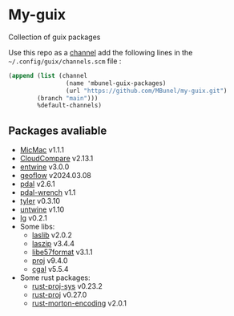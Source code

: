 # My-guix

Collection of guix packages

Use this repo as a [channel](https://guix.gnu.org/manual/en/html_node/Channels.html) add the following lines in the `~/.config/guix/channels.scm` file :

``` scheme
(append (list (channel
                (name 'mbunel-guix-packages)
                (url "https://github.com/MBunel/my-guix.git")
		(branch "main")))
        %default-channels)
```

## Packages avaliable

- [MicMac](https://github.com/micmacIGN/micmac.git) v1.1.1
- [CloudCompare](https://github.com/CloudCompare/CloudCompare) v2.13.1
- [entwine](https://github.com/connormanning/entwine) v3.0.0
- [geoflow](https://github.com/geoflow3d/geoflow-bundle) v2024.03.08
- [pdal](https://github.com/PDAL/PDAL) v2.6.1
- [pdal-wrench](https://github.com/PDAL/wrench) v1.1
- [tyler](https://github.com/3DGI/tyler) v0.3.10
- [untwine](https://github.com/hobuinc/untwine) v1.10
- [lg](https://github.com/MBunel/lg) v0.2.1
- Some libs:
  - [laslib](https://github.com/LAStools/LAStools) v2.0.2
  - [laszip](https://github.com/LASzip/LASzip) v3.4.4
  - [libe57format](https://github.com/asmaloney/libE57Format) v3.1.1
  - [proj](https://proj.org/en/9.4/#) v9.4.0
  - [cgal](https://www.cgal.org/) v5.5.4
- Some rust packages:
  - [rust-proj-sys](https://crates.io/crates/proj-sys/) v0.23.2
  - [rust-proj](https://crates.io/crates/proj) v0.27.0
  - [rust-morton-encoding](https://crates.io/crates/morton-encoding) v2.0.1
